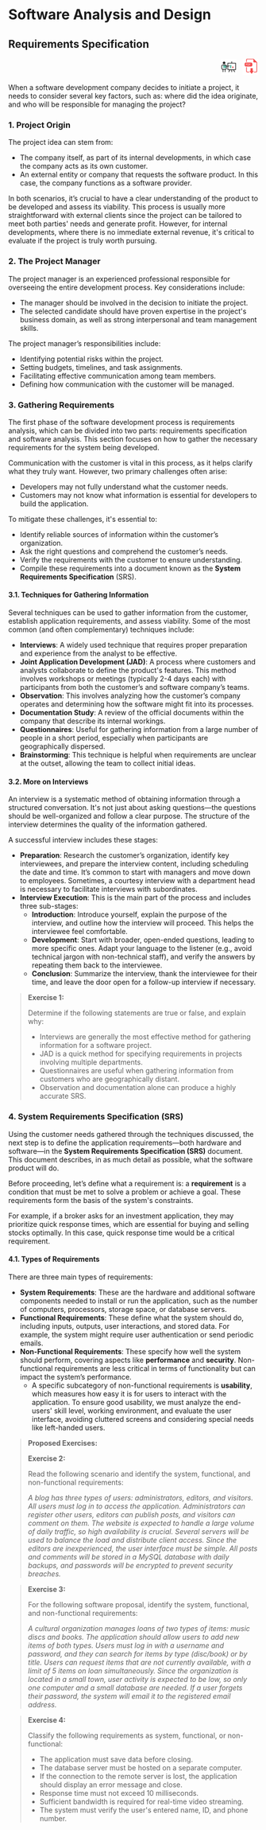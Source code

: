 # Software Analysis and Design

## Requirements Specification

<div style="text-align: right">
<a target="_blank" href="slides/04a.html"><img src="../../img/diapositivas.png" width="32" /></a>&nbsp;&nbsp;
<a target="_blank" href="04a.pdf"><img src="../../img/pdf.png" width="32" /></a>
</div>

When a software development company decides to initiate a project, it needs to consider several key factors, such as: where did the idea originate, and who will be responsible for managing the project?

### 1. Project Origin

The project idea can stem from:

* The company itself, as part of its internal developments, in which case the company acts as its own customer.
* An external entity or company that requests the software product. In this case, the company functions as a software provider.

In both scenarios, it’s crucial to have a clear understanding of the product to be developed and assess its viability. This process is usually more straightforward with external clients since the project can be tailored to meet both parties' needs and generate profit. However, for internal developments, where there is no immediate external revenue, it's critical to evaluate if the project is truly worth pursuing.

### 2. The Project Manager

The project manager is an experienced professional responsible for overseeing the entire development process. Key considerations include:

* The manager should be involved in the decision to initiate the project.
* The selected candidate should have proven expertise in the project's business domain, as well as strong interpersonal and team management skills.

The project manager’s responsibilities include:

* Identifying potential risks within the project.
* Setting budgets, timelines, and task assignments.
* Facilitating effective communication among team members.
* Defining how communication with the customer will be managed.

### 3. Gathering Requirements

The first phase of the software development process is requirements analysis, which can be divided into two parts: requirements specification and software analysis. This section focuses on how to gather the necessary requirements for the system being developed.

Communication with the customer is vital in this process, as it helps clarify what they truly want. However, two primary challenges often arise:

* Developers may not fully understand what the customer needs.
* Customers may not know what information is essential for developers to build the application.

To mitigate these challenges, it's essential to:

* Identify reliable sources of information within the customer’s organization.
* Ask the right questions and comprehend the customer’s needs.
* Verify the requirements with the customer to ensure understanding.
* Compile these requirements into a document known as the **System Requirements Specification** (SRS).

#### 3.1. Techniques for Gathering Information

Several techniques can be used to gather information from the customer, establish application requirements, and assess viability. Some of the most common (and often complementary) techniques include:

* **Interviews**: A widely used technique that requires proper preparation and experience from the analyst to be effective.
* **Joint Application Development (JAD)**: A process where customers and analysts collaborate to define the product's features. This method involves workshops or meetings (typically 2-4 days each) with participants from both the customer’s and software company’s teams.
* **Observation**: This involves analyzing how the customer’s company operates and determining how the software might fit into its processes.
* **Documentation Study**: A review of the official documents within the company that describe its internal workings.
* **Questionnaires**: Useful for gathering information from a large number of people in a short period, especially when participants are geographically dispersed.
* **Brainstorming**: This technique is helpful when requirements are unclear at the outset, allowing the team to collect initial ideas.

#### 3.2. More on Interviews

An interview is a systematic method of obtaining information through a structured conversation. It's not just about asking questions—the questions should be well-organized and follow a clear purpose. The structure of the interview determines the quality of the information gathered.

A successful interview includes these stages:

* **Preparation**: Research the customer’s organization, identify key interviewees, and prepare the interview content, including scheduling the date and time. It’s common to start with managers and move down to employees. Sometimes, a courtesy interview with a department head is necessary to facilitate interviews with subordinates.
* **Interview Execution**: This is the main part of the process and includes three sub-stages:
   * **Introduction**: Introduce yourself, explain the purpose of the interview, and outline how the interview will proceed. This helps the interviewee feel comfortable.
   * **Development**: Start with broader, open-ended questions, leading to more specific ones. Adapt your language to the listener (e.g., avoid technical jargon with non-technical staff), and verify the answers by repeating them back to the interviewee.
   * **Conclusion**: Summarize the interview, thank the interviewee for their time, and leave the door open for a follow-up interview if necessary.

> **Exercise 1:**
>
> Determine if the following statements are true or false, and explain why:
> 
> * Interviews are generally the most effective method for gathering information for a software project.
> * JAD is a quick method for specifying requirements in projects involving multiple departments.
> * Questionnaires are useful when gathering information from customers who are geographically distant.
> * Observation and documentation alone can produce a highly accurate SRS.

### 4. System Requirements Specification (SRS)

Using the customer needs gathered through the techniques discussed, the next step is to define the application requirements—both hardware and software—in the **System Requirements Specification (SRS)** document. This document describes, in as much detail as possible, what the software product will do.

Before proceeding, let’s define what a requirement is: a **requirement** is a condition that must be met to solve a problem or achieve a goal. These requirements form the basis of the system's constraints.

For example, if a broker asks for an investment application, they may prioritize quick response times, which are essential for buying and selling stocks optimally. In this case, quick response time would be a critical requirement.

#### 4.1. Types of Requirements

There are three main types of requirements:

* **System Requirements**: These are the hardware and additional software components needed to install or run the application, such as the number of computers, processors, storage space, or database servers.
* **Functional Requirements**: These define what the system should do, including inputs, outputs, user interactions, and stored data. For example, the system might require user authentication or send periodic emails.
* **Non-Functional Requirements**: These specify how well the system should perform, covering aspects like **performance** and **security**. Non-functional requirements are less critical in terms of functionality but can impact the system’s performance. 
   * A specific subcategory of non-functional requirements is **usability**, which measures how easy it is for users to interact with the application. To ensure good usability, we must analyze the end-users' skill level, working environment, and evaluate the user interface, avoiding cluttered screens and considering special needs like left-handed users.

> **Proposed Exercises:**
> 
> **Exercise 2:**
> 
> Read the following scenario and identify the system, functional, and non-functional requirements:
> 
> *A blog has three types of users: administrators, editors, and visitors. All users must log in to access the application. Administrators can register other users, editors can publish posts, and visitors can comment on them. The website is expected to handle a large volume of daily traffic, so high availability is crucial. Several servers will be used to balance the load and distribute client access. Since the editors are inexperienced, the user interface must be simple. All posts and comments will be stored in a MySQL database with daily backups, and passwords will be encrypted to prevent security breaches.*

> **Exercise 3:**
> 
> For the following software proposal, identify the system, functional, and non-functional requirements:
> 
> *A cultural organization manages loans of two types of items: music discs and books. The application should allow users to add new items of both types. Users must log in with a username and password, and they can search for items by type (disc/book) or by title. Users can request items that are not currently available, with a limit of 5 items on loan simultaneously. Since the organization is located in a small town, user activity is expected to be low, so only one computer and a small database are needed. If a user forgets their password, the system will email it to the registered email address.*

> **Exercise 4:**
> 
> Classify the following requirements as system, functional, or non-functional:
> 
> * The application must save data before closing.
> * The database server must be hosted on a separate computer.
> * If the connection to the remote server is lost, the application should display an error message and close.
> * Response time must not exceed 10 milliseconds.
> * Sufficient bandwidth is required for real-time video streaming.
> * The system must verify the user's entered name, ID, and phone number.

